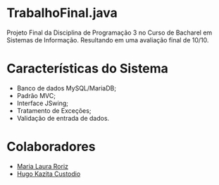 # TrabalhoFinal.java

Projeto Final da Disciplina de Programação 3 no Curso de Bacharel em Sistemas de Informação. Resultando em uma avaliação final de 10/10.

# Características do Sistema

* Banco de dados MySQL/MariaDB;
* Padrão MVC;
* Interface JSwing;
* Tratamento de Exceções;
* Validação de entrada de dados.


# Colaboradores

* [Maria Laura Roriz ](https://github.com/mariialauraa) 
* [Hugo Kazita Custodio ](https://github.com/HugoKazita)
  
